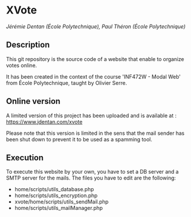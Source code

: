 # XVote
*Jérémie Dentan (École Polytechnique), Paul Théron (École Polytechnique)*

## Description
This git repository is the source code of a website that enable to organize votes online.

It has been created in the context of the course 'INF472W - Modal Web' from École Polytechnique, taught by Olivier Serre.

## Online version
A limited version of this project has been uploaded and is available at : https://www.jdentan.com/xvote

Please note that this version is limited in the sens that the mail sender has been shut down to prevent it to be used as a spamming tool.

## Execution
To execute this website by your own, you have to set a DB server and a SMTP server for the mails. The files you have to edit are the following:
*   home/scripts/utils_database.php
*   home/scripts/utils_encryption.php
*   xvote/home/scripts/utils_sendMail.php
*   home/scripts/utils_mailManager.php


